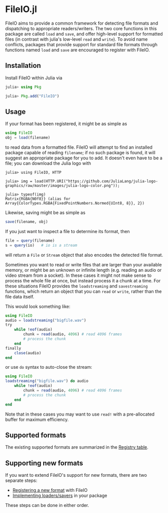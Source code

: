 # FileIO.jl

FileIO aims to provide a common framework for detecting file formats
and dispatching to appropriate readers/writers.  The two core
functions in this package are called `load` and `save`, and offer
high-level support for formatted files (in contrast with julia's
low-level `read` and `write`).  To avoid name conflicts, packages that
provide support for standard file formats through functions named
`load` and `save` are encouraged to register with FileIO.

## Installation

Install FileIO within Julia via

```julia
julia> using Pkg

julia> Pkg.add("FileIO")
```

## Usage

If your format has been registered, it might be as simple as

```julia
using FileIO
obj = load(filename)
```

to read data from a formatted file. FileIO will attempt to find
an installed package capable of reading `filename`; if no such
package is found, it will suggest an appropriate package for you
to add. It doesn't even have to be a file; you can download the Julia logo
with

```jldoctest
julia> using FileIO, HTTP

julia> img = load(HTTP.URI("https://github.com/JuliaLang/julia-logo-graphics/raw/master/images/julia-logo-color.png"));

julia> typeof(img)
Matrix{RGBA{N0f8}} (alias for Array{ColorTypes.RGBA{FixedPointNumbers.Normed{UInt8, 8}}, 2})
```

Likewise, saving might be as simple as

```julia
save(filename, obj)
```

If you just want to inspect a file to determine its format, then

```julia
file = query(filename)
s = query(io)   # io is a stream
```

will return a `File` or `Stream` object that also encodes the detected
file format.

Sometimes you want to read or write files that are larger than your available
memory, or might be an unknown or infinite length (e.g. reading an audio or
video stream from a socket). In these cases it might not make sense to process
the whole file at once, but instead process it a chunk at a time. For these
situations FileIO provides the `loadstreaming` and `savestreaming` functions,
which return an object that you can `read` or `write`, rather than the file data
itself.

This would look something like:

```julia
using FileIO
audio = loadstreaming("bigfile.wav")
try
    while !eof(audio)
        chunk = read(audio, 4096) # read 4096 frames
        # process the chunk
    end
finally
    close(audio)
end
```

or use `do` syntax to auto-close the stream:

```julia
using FileIO
loadstreaming("bigfile.wav") do audio
    while !eof(audio)
        chunk = read(audio, 4096) # read 4096 frames
        # process the chunk
    end
end
```

Note that in these cases you may want to use `read!` with a pre-allocated buffer
for maximum efficiency.

## Supported formats

The existing supported formats are summarized in the [Registry table](@ref).

## Supporting new formats

If you want to extend FileIO's support for new formats, there are two separate steps:

- [Registering a new format](@ref) with FileIO
- [Implementing loaders/savers](@ref) in your package

These steps can be done in either order.
